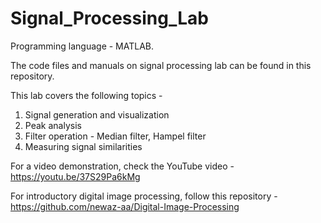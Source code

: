 # Signal_Processing_Lab
Programming language - MATLAB.

The code files and manuals on signal processing lab can be found in this repository. 

This lab covers the following topics - 
1. Signal generation and visualization
2. Peak analysis
3. Filter operation - Median filter, Hampel filter
4. Measuring signal similarities

For a video demonstration, check the YouTube video - https://youtu.be/37S29Pa6kMg

For introductory digital image processing, follow this repository - https://github.com/newaz-aa/Digital-Image-Processing 
